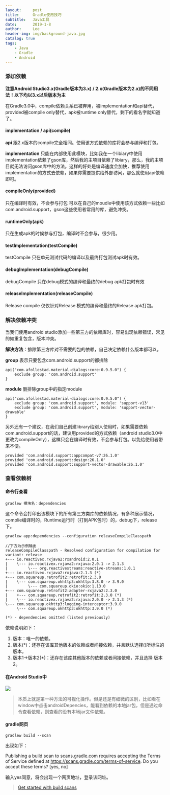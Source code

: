 ```yaml
---
layout:     post
title:      Gradle使用技巧
subtitle:   Java工具
date:       2019-1-8
author:     Lee
header-img: img/background-java.jpg
catalog: true
tags:
    - Java
    - Gradle
    - Android
---
```


### 添加依赖

**注意Android Studio3.x(Gradle版本为3.x) / 2.x(Gradle版本为2.x)的不同用法！以下均以3.x以后版本为主**

在Gradle3.0中，compile依赖关系已被弃用，被implementation和api替代，provided被compile only替代，apk被runtime only替代，剩下的看名字就知道了。

#### implementation / api(compile)

**api** 跟2.x版本的compile完全相同。使用该方式依赖的库将会参与编译和打包。

**implementation** 只能在内部使用此模块，比如我在一个libiary中使用implementation依赖了gson库，然后我的主项目依赖了libiary，那么，我的主项目就无法访问gson库中的方法。这样的好处是编译速度会加快，推荐使用implementation的方式去依赖，如果你需要提供给外部访问，那么就使用api依赖即可。

#### compileOnly(provided)
只在编译时有效，不会参与打包
可以在自己的moudle中使用该方式依赖一些比如com.android.support，gson这些使用者常用的库，避免冲突。

#### runtimeOnly(apk)
只在生成apk的时候参与打包，编译时不会参与，很少用。

#### testImplementation(testCompile)
testCompile 只在单元测试代码的编译以及最终打包测试apk时有效。

#### debugImplementation(debugCompile)
debugCompile 只在debug模式的编译和最终的debug apk打包时有效

#### releaseImplementation(releaseCompile)
Release compile 仅仅针对Release 模式的编译和最终的Release apk打包。

### 解决依赖冲突

当我们使用android studio添加一些第三方的依赖库时，容易出现依赖错误，常见的如重复包含，版本冲突。

**解决方法**：排除第三方库对不需要的包的依赖，自己决定依赖什么版本都可以。

**group** 表示只要包含com.android.support的都排除
```
api("com.afollestad.material-dialogs:core:0.9.5.0") {
    exclude group: 'com.android.support'
}
```
**module** 删排除group中的指定module 
```
api("com.afollestad.material-dialogs:core:0.9.5.0") {
    exclude group: 'com.android.support', module: 'support-v13'
    exclude group: 'com.android.support', module: 'support-vector-drawable'
}
```

另外还有一个建议，在我们自己创建library给别人使用时，如果需要依赖com.android.support的话，建议用provided的方式依赖（android studio3.0中更改为compileOnly），这样只会在编译时有效，不会参与打包。以免给使用者带来不便。
```
provided 'com.android.support:appcompat-v7:26.1.0'
provided 'com.android.support:design:26.1.0'
provided 'com.android.support:support-vector-drawable:26.1.0'
```

### 查看依赖树

#### 命令行查看

`gradlew 模块名：dependencies`

这个命令会打印出该模块下的所有第三方类库的依赖情况，有多种展示情况，complie编译时的，Runtime运行时（打到APK包时）的，debug下，release下。

```
gradlew app:dependencies --configuration releaseCompileClasspath

//下方为示例输出
releaseCompileClasspath - Resolved configuration for compilation for variant: release
+--- io.reactivex.rxjava2:rxandroid:2.0.1
|    \--- io.reactivex.rxjava2:rxjava:2.0.1 -> 2.1.3
|         \--- org.reactivestreams:reactive-streams:1.0.1
+--- io.reactivex.rxjava2:rxjava:2.1.3 (*)
+--- com.squareup.retrofit2:retrofit:2.3.0
|    \--- com.squareup.okhttp3:okhttp:3.8.0 -> 3.9.0
|         \--- com.squareup.okio:okio:1.13.0
+--- com.squareup.retrofit2:adapter-rxjava2:2.3.0
|    +--- com.squareup.retrofit2:retrofit:2.3.0 (*)
|    \--- io.reactivex.rxjava2:rxjava:2.0.0 -> 2.1.3 (*)
\--- com.squareup.okhttp3:logging-interceptor:3.9.0
     \--- com.squareup.okhttp3:okhttp:3.9.0 (*)

(*) - dependencies omitted (listed previously)
```
依赖说明如下：
1. 版本：唯一的依赖。
2. 版本(*)：还存在该库其他版本的依赖或者间接依赖，并且默认选择()所标注的版本。
3. 版本1->版本2(*)：还存在该库其他版本的依赖或者间接依赖，并且选择 版本2。

#### 在Android Studio中

![](https://ws1.sinaimg.cn/large/e6c519e9gy1g08mwphrkkj20lf0ggt98.jpg)

> 本质上就是第一种方法的可视化操作。但是还是有细微的区别，比如看在window中点击androidDepencies，能看到依赖的本地jar包，但是通过命令查看依赖，则查看的没有本地jar文件依赖。

#### gradle网页

`gradlew build --scan`

出现如下：

Publishing a build scan to scans.gradle.com requires accepting the Terms of Service defined at https://scans.gradle.com/terms-of-service. Do you accept these terms? [yes, no]

输入yes同意，将会出现一个网页地址，登录该网址。

> [Get started with build scans](https://scans.gradle.com/)
